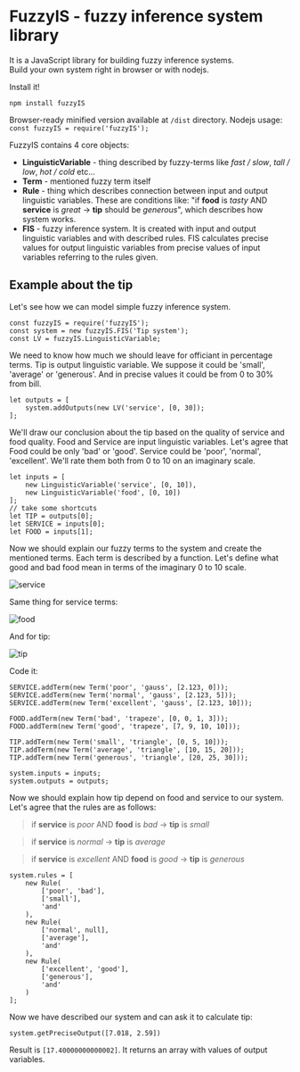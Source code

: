 # FuzzyIS - fuzzy inference system library
It is a JavaScript library for building fuzzy inference systems.  
Build your own system right in browser or with nodejs.  

Install it!

`npm install fuzzyIS`

Browser-ready minified version available at `/dist` directory.
Nodejs usage:
`const fuzzyIS = require('fuzzyIS');`

FuzzyIS contains 4 core objects:

* **LinguisticVariable** - thing described by fuzzy-terms like *fast / slow*, *tall / low*, *hot / cold* etc...
* **Term** - mentioned fuzzy term itself
* **Rule** - thing which describes connection between input and output linguistic variables. These are conditions like: "if **food** is *tasty* AND **service** is *great* -> **tip** should be *generous*", which describes how system works.
* **FIS** - fuzzy inference system. It is created with input and output linguistic variables and with described rules.
FIS calculates precise values for output linguistic variables from precise values of input variables referring to the rules given.

## Example about the tip

Let's see how we can model simple fuzzy inference system.

    const fuzzyIS = require('fuzzyIS');
    const system = new fuzzyIS.FIS('Tip system');
    const LV = fuzzyIS.LinguisticVariable;

We need to know how much we should leave for officiant in percentage terms. Tip is output linguistic variable. We suppose it could be 'small', 'average' or 'generous'. And in precise values it could be from 0 to 30% from bill.

    let outputs = [
        system.addOutputs(new LV('service', [0, 30]);
    ];

We'll draw our conclusion about the tip based on the quality of service and food quality. Food and Service are input linguistic variables.
Let's agree that Food could be only 'bad' or 'good'. Service could be 'poor', 'normal', 'excellent'. We'll rate them both from 0 to 10 on an imaginary scale.

    let inputs = [
        new LinguisticVariable('service', [0, 10]),
        new LinguisticVariable('food', [0, 10])
    ];
    // take some shortcuts
    let TIP = outputs[0];
    let SERVICE = inputs[0];
    let FOOD = inputs[1];
Now we should explain our fuzzy terms to the system and create the mentioned terms. Each term is described by a function.
Let's define what good and bad food mean in terms of the imaginary 0 to 10 scale.

![service](https://cloud.githubusercontent.com/assets/4989157/21298562/be79342c-c5e6-11e6-8d87-27912258a418.png)

Same thing for service terms:

![food](https://cloud.githubusercontent.com/assets/4989157/21298567/db682a84-c5e6-11e6-85d5-2469cfc729f0.png)

And for tip:

![tip](https://cloud.githubusercontent.com/assets/4989157/21298571/eceb88be-c5e6-11e6-8752-b53de217e6b9.png)

Code it:

    SERVICE.addTerm(new Term('poor', 'gauss', [2.123, 0]));
    SERVICE.addTerm(new Term('normal', 'gauss', [2.123, 5]));
    SERVICE.addTerm(new Term('excellent', 'gauss', [2.123, 10]));

    FOOD.addTerm(new Term('bad', 'trapeze', [0, 0, 1, 3]));
    FOOD.addTerm(new Term('good', 'trapeze', [7, 9, 10, 10]));

    TIP.addTerm(new Term('small', 'triangle', [0, 5, 10]));
    TIP.addTerm(new Term('average', 'triangle', [10, 15, 20]));
    TIP.addTerm(new Term('generous', 'triangle', [20, 25, 30]));

    system.inputs = inputs;
    system.outputs = outputs;

Now we should explain how tip depend on food and service to our system. Let's agree that the rules are as follows:

> if **service** is *poor* AND **food** is *bad* -> **tip** is *small*

> if **service** is *normal* -> **tip** is *average*

> if **service** is *excellent* AND **food** is *good* -> **tip** is *generous*

    system.rules = [
        new Rule(
            ['poor', 'bad'],
            ['small'],
            'and'
        ),
        new Rule(
            ['normal', null],
            ['average'],
            'and'
        ),
        new Rule(
            ['excellent', 'good'],
            ['generous'],
            'and'
        )
    ];

Now we have described our system and can ask it to calculate tip:

    system.getPreciseOutput([7.018, 2.59])

Result is `[17.40000000000002]`. It returns an array with values of output variables.
